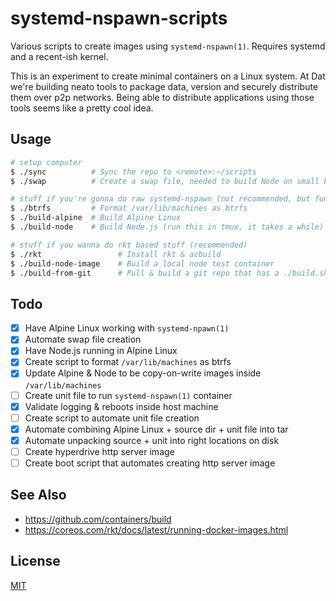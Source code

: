# systemd-nspawn-scripts
Various scripts to create images using `systemd-nspawn(1)`. Requires systemd
and a recent-ish kernel.

This is an experiment to create minimal containers on a Linux system. At Dat
we're building neato tools to package data, version and securely distribute
them over p2p networks. Being able to distribute applications using those tools
seems like a pretty cool idea.

## Usage
```sh
# setup computer
$ ./sync          # Sync the repo to <remote>:~/scripts
$ ./swap          # Create a swap file, needed to build Node on small boxes

# stuff if you're gonna do raw systemd-nspawn (not recommended, but fun)
$ ./btrfs         # Format /var/lib/machines as btrfs
$ ./build-alpine  # Build Alpine Linux
$ ./build-node    # Build Node.js (run this in tmux, it takes a while)

# stuff if you wanna do rkt based stuff (recommended)
$ ./rkt                 # Install rkt & acbuild
$ ./build-node-image    # Build a local node test container
$ ./build-from-git      # Pull & build a git repo that has a ./build.sh script
```

## Todo
- [x] Have Alpine Linux working with `systemd-npawn(1)`
- [x] Automate swap file creation
- [x] Have Node.js running in Alpine Linux
- [x] Create script to format `/var/lib/machines` as btrfs
- [x] Update Alpine & Node to be copy-on-write images inside `/var/lib/machines`
- [ ] Create unit file to run `systemd-nspawn(1)` container
- [x] Validate logging & reboots inside host machine
- [ ] Create script to automate unit file creation
- [x] Automate combining Alpine Linux + source dir + unit file into tar
- [x] Automate unpacking source + unit into right locations on disk
- [ ] Create hyperdrive http server image
- [ ] Create boot script that automates creating http server image

## See Also
- https://github.com/containers/build
- https://coreos.com/rkt/docs/latest/running-docker-images.html

## License
[MIT](https://tldrlegal.com/license/mit-license)
